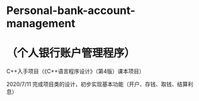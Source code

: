 # Personal-bank-account-management
# （个人银行账户管理程序）
C++入手项目（《C++语言程序设计》（第4版）课本项目）

2020/7/11 完成项目类的设计，初步实现基本功能（开户、存钱、取钱、结算利息）
